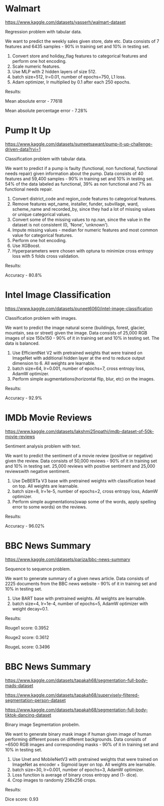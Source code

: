 # Walmart
https://www.kaggle.com/datasets/yasserh/walmart-dataset


Regression problem with tabular data.

We want to predict the weekly sales given store, date etc.
Data consists of 7 features and 6435 samples - 90% in training set and 10% in testing set.

1. Convert store and holiday_flag features to categorical features and perform one hot encoding.
2. Scale numeric features.
3. Use MLP with 2 hidden layers of size 512.
4. batch size=512, lr=0.01, number of epochs=750, L1 loss.
5. Adam optimizer, lr multiplied by 0.1 after each 250 epochs.

Results: 

Mean absolute error - 77618

Mean absolute percentage error - 7.28%

# Pump It Up
https://www.kaggle.com/datasets/sumeetsawant/pump-it-up-challenge-driven-data?rvi=1


Classification problem with tabular data.

We want to predict if a pump is faulty (functional, non functional, functional needs repair) given information about the pump.
Data consists of 40 features and 59,400 samples - 90% in training set and 10% in testing set.
54% of the data labeled as functional, 39% as non functional and 7% as functional needs repair.

1. Convert district_code and region_code features to categorical features.
2. Remove features wpt_name, installer, funder, subvillage, ward, scheme_name and recorded_by, since they had a lot of missing values or unique categorical values.
3. Convert some of the missing values to np.nan, since the value in the dataset is not consistent (0, 'None', 'unknown').
4. Impute missing values - median for numeric features and most common value for categorical features.
5. Perform one hot encoding.
6. Use XGBoost.
7. Hyperparameters were chosen with optuna to minimize cross entropy loss with 5 folds cross validation.

   
Results:

Accuracy - 80.8%

# Intel Image Classification
https://www.kaggle.com/datasets/puneet6060/intel-image-classification


Classification problem with images.

We want to predict the image natural scene (buildings, forest, glacier, mountain, sea or street) given the image.
Data consists of 25,000 RGB images of size 150x150 - 90% of it in training set and 10% in testing set.
The data is balanced.

1. Use EfficientNet V2 with pretrained weights that were trained on ImageNet with additional hidden layer at the end to reduce output dimension to 6. All weights are learnable.
2. batch size=64, lr=0.001, number of epochs=7, cross entropy loss, AdamW optimizer.
3. Perform simple augmentations(horizontal flip, blur, etc) on the images.

Results:

Accuracy - 92.9%

# IMDb Movie Reviews
https://www.kaggle.com/datasets/lakshmi25npathi/imdb-dataset-of-50k-movie-reviews


Sentiment analysis problem with text.

We want to predict the sentiment of a movie review (positive or negative) given the review.
Data consists of 50,000 reviews - 90% of it in training set and 10% in testing set.
25,000 reviews with positive sentiment and 25,000 reviewswith negative sentiment.

1. Use DeBERTa V3 base with pretrained weights with classification head on top. All weights are learnable.
2. batch size=8, lr=1e-5, number of epochs=2, cross entropy loss, AdamW optimizer.
3. Perform simple augmentations(swap some of the words, apply spelling error to some words) on the reviews.

Results:

Accuracy - 96.02%

# BBC News Summary
https://www.kaggle.com/datasets/pariza/bbc-news-summary


Sequence to sequence problem.

We want to generate summary of a given news article.
Data consists of 2225 documents from the BBC news website - 90% of it in training set and 10% in testing set.

1. Use BART base with pretrained weights. All weights are learnable.
2. batch size=4, lr=1e-4, number of epochs=5, AdamW optimizer with weight decay=0.1.
   
Results:

Rouge1 score: 0.3952

Rouge2 score: 0.3612

RougeL score: 0.3496

# BBC News Summary
https://www.kaggle.com/datasets/tapakah68/segmentation-full-body-mads-dataset

https://www.kaggle.com/datasets/tapakah68/supervisely-filtered-segmentation-person-dataset

https://www.kaggle.com/datasets/tapakah68/segmentation-full-body-tiktok-dancing-dataset


Binary image Segmentation probelm.

We want to generate binary mask image if human given image of human performing different poses on different backgrounds.
Data consists of ~6500 RGB images and corresponding masks - 90% of it in training set and 10% in testing set.

1. Use Unet and MobileNetV3 with pretrained weights that were trained on ImageNet as encoder + Sigmoid layer on top. All weights are learnable.
2. batch size=30, lr=0.001, number of epochs=3, AdamW optimizer.
3. Loss function is average of binary cross entropy and (1- dice).
4. Crop images to randomly 256x256 crops.


Results:

Dice score: 0.93

